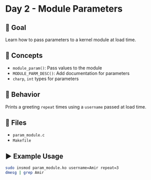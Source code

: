 # Day 2 - Module Parameters

## 🧠 Goal

Learn how to pass parameters to a kernel module at load time.

## 🔧 Concepts

- `module_param()`: Pass values to the module
- `MODULE_PARM_DESC()`: Add documentation for parameters
- `charp`, `int` types for parameters

## 🧩 Behavior

Prints a greeting `repeat` times using a `username` passed at load time.

## 📂 Files

- `param_module.c`
- `Makefile`

## ▶️ Example Usage

```bash
sudo insmod param_module.ko username=Amir repeat=3
dmesg | grep Amir
